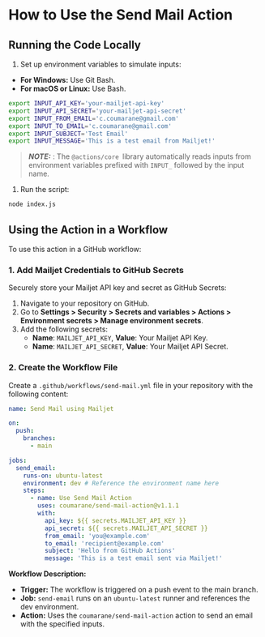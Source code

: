 # How to Use the Send Mail Action

## Running the Code Locally

1. Set up environment variables to simulate inputs:
- **For Windows:** Use Git Bash.
- **For macOS or Linux:** Use Bash.

```bash
export INPUT_API_KEY='your-mailjet-api-key'
export INPUT_API_SECRET='your-mailjet-api-secret'
export INPUT_FROM_EMAIL='c.coumarane@gmail.com'
export INPUT_TO_EMAIL='c.coumarane@gmail.com'
export INPUT_SUBJECT='Test Email'
export INPUT_MESSAGE='This is a test email from Mailjet!'
```

> **_NOTE:_** : The `@actions/core `library automatically reads inputs from environment variables prefixed with `INPUT_` followed by the input name.

1. Run the script:
```bash
node index.js
```

## Using the Action in a Workflow
To use this action in a GitHub workflow:

### 1. Add Mailjet Credentials to GitHub Secrets
Securely store your Mailjet API key and secret as GitHub Secrets:
1. Navigate to your repository on GitHub.
2. Go to **Settings > Security > Secrets and variables > Actions > Environment secrets > Manage environment secrets**.
3. Add the following secrets:
   - **Name**: `MAILJET_API_KEY`, **Value**: Your Mailjet API Key.
   - **Name**: `MAILJET_API_SECRET`, **Value**: Your Mailjet API Secret.

### 2. Create the Workflow File
Create a `.github/workflows/send-mail.yml` file in your repository with the following content:

```yaml
name: Send Mail using Mailjet

on:
  push:
    branches:
      - main

jobs:
  send_email:
    runs-on: ubuntu-latest
    environment: dev # Reference the environment name here
    steps:
      - name: Use Send Mail Action
        uses: coumarane/send-mail-action@v1.1.1
        with:
          api_key: ${{ secrets.MAILJET_API_KEY }}
          api_secret: ${{ secrets.MAILJET_API_SECRET }}
          from_email: 'you@example.com'
          to_email: 'recipient@example.com'
          subject: 'Hello from GitHub Actions'
          message: 'This is a test email sent via Mailjet!'

```

**Workflow Description:**
* **Trigger:** The workflow is triggered on a push event to the main branch.
* **Job:** `send-email` runs on an `ubuntu-latest` runner and references the dev environment.
* **Action:** Uses the `coumarane/send-mail-action` action to send an email with the specified inputs.
